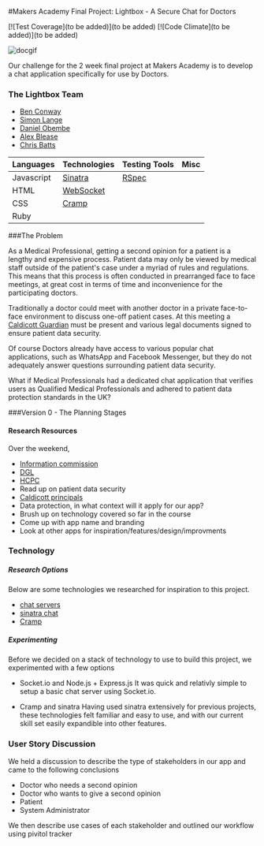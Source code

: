 #Makers Academy Final Project: Lightbox - A Secure Chat for Doctors

[![Test Coverage](to be added)](to be added)
[![Code Climate](to be added)](to be added)

![docgif](http://www.gifss.com/profesiones/doctores/doctor-05.gif)

Our challenge for the 2 week final project at Makers Academy is to develop
a chat application specifically for use by Doctors.

### The Lightbox Team

- [Ben Conway](https://github.com/Benc93)
- [Simon Lange](https://github.com/langesi)
- [Daniel Obembe](https://github.com/ayoobembe)
- [Alex Blease](https://github.com/ablease)
- [Chris Batts](https://github.com/chrisjbatts)

| Languages | Technologies  | Testing Tools| Misc
| :---------------------------------------------- |:------------|:-----------|:----|
| Javascript|[Sinatra](http://www.sinatrarb.com/)                |  [RSpec](http://rspec.info/)           |            |
| HTML      |[WebSocket](http://en.wikipedia.org/wiki/WebSocket) |             |           |
| CSS       |[Cramp](https://github.com/lifo/cramp)              |             | 
| Ruby      |                                                    |             | 


###The Problem

As a Medical Professional, getting a second opinion for a patient is a lengthy and expensive process. Patient data may only be viewed by medical staff outside of the patient's case under a myriad of rules and regulations. This means that this process is often conducted in prearranged face to face meetings, at great cost in terms of time and inconvenience for the participating doctors.

Traditionally a doctor could meet with another doctor in a private face-to-face environment to discuss one-off patient cases. At this meeting a [Caldicott Guardian](http://systems.hscic.gov.uk/data/ods/searchtools/caldicott/index_html) must be present and various legal documents signed to ensure patient data security.

Of course Doctors already have access to various popular chat applications, such as WhatsApp and Facebook Messenger, but they do not adequately answer questions surrounding patient data security. 

What if Medical Professionals had a dedicated chat application that verifies users as Qualified Medical Professionals and adhered to patient data protection standards in the UK? 

###Version 0 - The Planning Stages

#### Research Resources

Over the weekend,
- [Information commission](https://ico.org.uk/)
- [DGL](http://www.helixhealth.co.uk/products/dgl.181.html)
- [HCPC](http://www.hpc-uk.org/)
- Read up on patient data security
- [Caldicott principals](http://www.tameside.gov.uk/sap/principles)
- Data protection, in what context will it apply for our app?
- Brush up on technology covered so far in the course
- Come up with app name and branding
- Look at other apps for inspiration/features/design/improvments

### Technology
##### Research Options
Below are some technologies we researched for inspiration to this project.

- [chat servers](http://socket.io/get-started/chat/)
- [sinatra chat](https://blog.engineyard.com/2013/getting-started-with-ruby-and-websockets)
- [Cramp](https://github.com/lifo/cramp)

##### Experimenting

Before we decided on a stack of technology to use to build this project, we experimented with a few options
- Socket.io and Node.js + Express.js
It was quick and relativly simple to setup a basic chat server using Socket.io.

- Cramp and sinatra
Having used sinatra extensively for previous projects, these technologies felt familiar
and easy to use, and with our current skill set easily expandible into other features. 

### User Story Discussion

We held a discussion to describe the type of stakeholders in our app and came to the
following conclusions
- Doctor who needs a second opinion
- Doctor who wants to give a second opinion
- Patient
- System Administrator

We then describe use cases of each stakeholder and outlined our workflow using pivitol tracker

